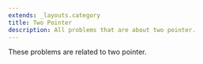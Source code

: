 ```yaml
---
extends: _layouts.category
title: Two Pointer
description: All problems that are about two pointer.
---
```


These problems are related to two pointer.
